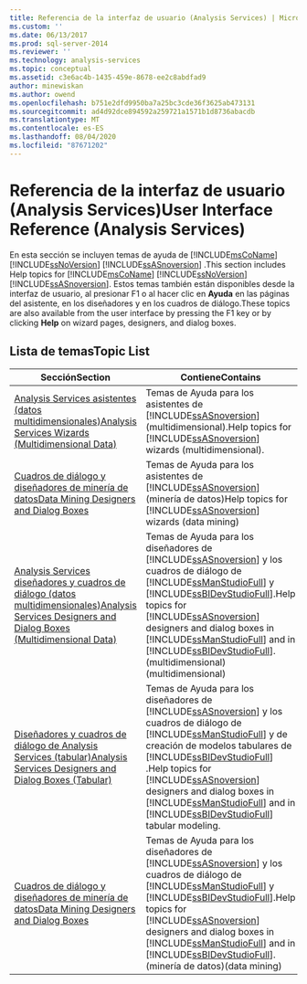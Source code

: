```yaml
---
title: Referencia de la interfaz de usuario (Analysis Services) | Microsoft Docs
ms.custom: ''
ms.date: 06/13/2017
ms.prod: sql-server-2014
ms.reviewer: ''
ms.technology: analysis-services
ms.topic: conceptual
ms.assetid: c3e6ac4b-1435-459e-8678-ee2c8abdfad9
author: minewiskan
ms.author: owend
ms.openlocfilehash: b751e2dfd9950ba7a25bc3cde36f3625ab473131
ms.sourcegitcommit: ad4d92dce894592a259721a1571b1d8736abacdb
ms.translationtype: MT
ms.contentlocale: es-ES
ms.lasthandoff: 08/04/2020
ms.locfileid: "87671202"
---
```

# <a name="user-interface-reference-analysis-services"></a><span data-ttu-id="9f95c-102">Referencia de la interfaz de usuario (Analysis Services)</span><span class="sxs-lookup"><span data-stu-id="9f95c-102">User Interface Reference (Analysis Services)</span></span>
  <span data-ttu-id="9f95c-103">En esta sección se incluyen temas de ayuda de [!INCLUDE[msCoName](../includes/msconame-md.md)] [!INCLUDE[ssNoVersion](../includes/ssnoversion-md.md)] [!INCLUDE[ssASnoversion](../includes/ssasnoversion-md.md)] .</span><span class="sxs-lookup"><span data-stu-id="9f95c-103">This section includes Help topics for [!INCLUDE[msCoName](../includes/msconame-md.md)] [!INCLUDE[ssNoVersion](../includes/ssnoversion-md.md)] [!INCLUDE[ssASnoversion](../includes/ssasnoversion-md.md)].</span></span> <span data-ttu-id="9f95c-104">Estos temas también están disponibles desde la interfaz de usuario, al presionar F1 o al hacer clic en **Ayuda** en las páginas del asistente, en los diseñadores y en los cuadros de diálogo.</span><span class="sxs-lookup"><span data-stu-id="9f95c-104">These topics are also available from the user interface by pressing the F1 key or by clicking **Help** on wizard pages, designers, and dialog boxes.</span></span>  
  
## <a name="topic-list"></a><span data-ttu-id="9f95c-105">Lista de temas</span><span class="sxs-lookup"><span data-stu-id="9f95c-105">Topic List</span></span>  
  
|<span data-ttu-id="9f95c-106">Sección</span><span class="sxs-lookup"><span data-stu-id="9f95c-106">Section</span></span>|<span data-ttu-id="9f95c-107">Contiene</span><span class="sxs-lookup"><span data-stu-id="9f95c-107">Contains</span></span>|  
|-------------|--------------|  
|[<span data-ttu-id="9f95c-108">Analysis Services asistentes &#40;datos multidimensionales&#41;</span><span class="sxs-lookup"><span data-stu-id="9f95c-108">Analysis Services Wizards &#40;Multidimensional Data&#41;</span></span>](analysis-services-wizards-multidimensional-data.md)|<span data-ttu-id="9f95c-109">Temas de Ayuda para los asistentes de [!INCLUDE[ssASnoversion](../includes/ssasnoversion-md.md)] (multidimensional).</span><span class="sxs-lookup"><span data-stu-id="9f95c-109">Help topics for [!INCLUDE[ssASnoversion](../includes/ssasnoversion-md.md)] wizards (multidimensional).</span></span>|  
|[<span data-ttu-id="9f95c-110">Cuadros de diálogo y diseñadores de minería de datos</span><span class="sxs-lookup"><span data-stu-id="9f95c-110">Data Mining Designers and Dialog Boxes</span></span>](data-mining-designers-and-dialog-boxes.md)|<span data-ttu-id="9f95c-111">Temas de Ayuda para los asistentes de [!INCLUDE[ssASnoversion](../includes/ssasnoversion-md.md)] (minería de datos)</span><span class="sxs-lookup"><span data-stu-id="9f95c-111">Help topics for [!INCLUDE[ssASnoversion](../includes/ssasnoversion-md.md)] wizards (data mining)</span></span>|  
|[<span data-ttu-id="9f95c-112">Analysis Services diseñadores y cuadros de diálogo &#40;datos multidimensionales&#41;</span><span class="sxs-lookup"><span data-stu-id="9f95c-112">Analysis Services Designers and Dialog Boxes &#40;Multidimensional Data&#41;</span></span>](analysis-services-designers-and-dialog-boxes-multidimensional-data.md)|<span data-ttu-id="9f95c-113">Temas de Ayuda para los diseñadores de [!INCLUDE[ssASnoversion](../includes/ssasnoversion-md.md)] y los cuadros de diálogo de [!INCLUDE[ssManStudioFull](../includes/ssmanstudiofull-md.md)] y [!INCLUDE[ssBIDevStudioFull](../includes/ssbidevstudiofull-md.md)].</span><span class="sxs-lookup"><span data-stu-id="9f95c-113">Help topics for [!INCLUDE[ssASnoversion](../includes/ssasnoversion-md.md)] designers and dialog boxes in [!INCLUDE[ssManStudioFull](../includes/ssmanstudiofull-md.md)] and in [!INCLUDE[ssBIDevStudioFull](../includes/ssbidevstudiofull-md.md)].</span></span> <span data-ttu-id="9f95c-114">(multidimensional)</span><span class="sxs-lookup"><span data-stu-id="9f95c-114">(multidimensional)</span></span>|  
|[<span data-ttu-id="9f95c-115">Diseñadores y cuadros de diálogo de Analysis Services &#40;tabular&#41;</span><span class="sxs-lookup"><span data-stu-id="9f95c-115">Analysis Services Designers and Dialog Boxes &#40;Tabular&#41;</span></span>](analysis-services-designers-and-dialog-boxes-tabular.md)|<span data-ttu-id="9f95c-116">Temas de Ayuda para los diseñadores de [!INCLUDE[ssASnoversion](../includes/ssasnoversion-md.md)] y los cuadros de diálogo de [!INCLUDE[ssManStudioFull](../includes/ssmanstudiofull-md.md)] y de creación de modelos tabulares de [!INCLUDE[ssBIDevStudioFull](../includes/ssbidevstudiofull-md.md)] .</span><span class="sxs-lookup"><span data-stu-id="9f95c-116">Help topics for [!INCLUDE[ssASnoversion](../includes/ssasnoversion-md.md)] designers and dialog boxes in [!INCLUDE[ssManStudioFull](../includes/ssmanstudiofull-md.md)] and in [!INCLUDE[ssBIDevStudioFull](../includes/ssbidevstudiofull-md.md)] tabular modeling.</span></span>|  
|[<span data-ttu-id="9f95c-117">Cuadros de diálogo y diseñadores de minería de datos</span><span class="sxs-lookup"><span data-stu-id="9f95c-117">Data Mining Designers and Dialog Boxes</span></span>](data-mining-designers-and-dialog-boxes.md)|<span data-ttu-id="9f95c-118">Temas de Ayuda para los diseñadores de [!INCLUDE[ssASnoversion](../includes/ssasnoversion-md.md)] y los cuadros de diálogo de [!INCLUDE[ssManStudioFull](../includes/ssmanstudiofull-md.md)] y [!INCLUDE[ssBIDevStudioFull](../includes/ssbidevstudiofull-md.md)].</span><span class="sxs-lookup"><span data-stu-id="9f95c-118">Help topics for [!INCLUDE[ssASnoversion](../includes/ssasnoversion-md.md)] designers and dialog boxes in [!INCLUDE[ssManStudioFull](../includes/ssmanstudiofull-md.md)] and in [!INCLUDE[ssBIDevStudioFull](../includes/ssbidevstudiofull-md.md)].</span></span> <span data-ttu-id="9f95c-119">(minería de datos)</span><span class="sxs-lookup"><span data-stu-id="9f95c-119">(data mining)</span></span>|  
  
  
